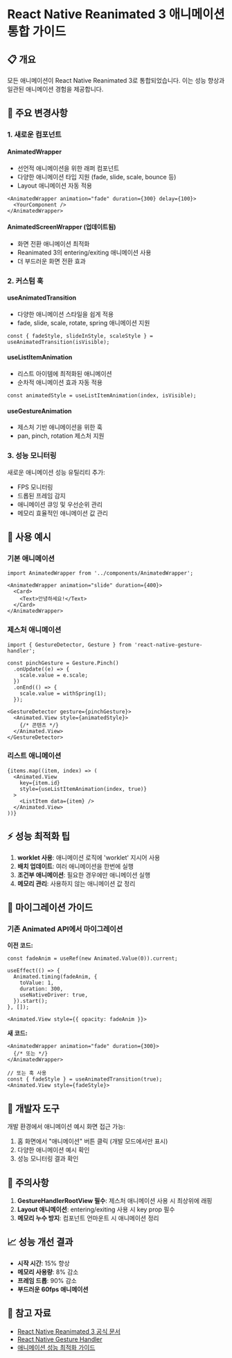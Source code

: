 # React Native Reanimated 3 애니메이션 통합 가이드

## 📋 개요

모든 애니메이션이 React Native Reanimated 3로 통합되었습니다. 이는 성능 향상과 일관된 애니메이션 경험을 제공합니다.

## 🚀 주요 변경사항

### 1. **새로운 컴포넌트**

#### AnimatedWrapper
- 선언적 애니메이션을 위한 래퍼 컴포넌트
- 다양한 애니메이션 타입 지원 (fade, slide, scale, bounce 등)
- Layout 애니메이션 자동 적용

```tsx
<AnimatedWrapper animation="fade" duration={300} delay={100}>
  <YourComponent />
</AnimatedWrapper>
```

#### AnimatedScreenWrapper (업데이트됨)
- 화면 전환 애니메이션 최적화
- Reanimated 3의 entering/exiting 애니메이션 사용
- 더 부드러운 화면 전환 효과

### 2. **커스텀 훅**

#### useAnimatedTransition
- 다양한 애니메이션 스타일을 쉽게 적용
- fade, slide, scale, rotate, spring 애니메이션 지원

```tsx
const { fadeStyle, slideInStyle, scaleStyle } = useAnimatedTransition(isVisible);
```

#### useListItemAnimation
- 리스트 아이템에 최적화된 애니메이션
- 순차적 애니메이션 효과 자동 적용

```tsx
const animatedStyle = useListItemAnimation(index, isVisible);
```

#### useGestureAnimation
- 제스처 기반 애니메이션을 위한 훅
- pan, pinch, rotation 제스처 지원

### 3. **성능 모니터링**

새로운 애니메이션 성능 유틸리티 추가:
- FPS 모니터링
- 드롭된 프레임 감지
- 애니메이션 큐잉 및 우선순위 관리
- 메모리 효율적인 애니메이션 값 관리

## 🎯 사용 예시

### 기본 애니메이션
```tsx
import AnimatedWrapper from '../components/AnimatedWrapper';

<AnimatedWrapper animation="slide" duration={400}>
  <Card>
    <Text>안녕하세요!</Text>
  </Card>
</AnimatedWrapper>
```

### 제스처 애니메이션
```tsx
import { GestureDetector, Gesture } from 'react-native-gesture-handler';

const pinchGesture = Gesture.Pinch()
  .onUpdate((e) => {
    scale.value = e.scale;
  })
  .onEnd(() => {
    scale.value = withSpring(1);
  });

<GestureDetector gesture={pinchGesture}>
  <Animated.View style={animatedStyle}>
    {/* 콘텐츠 */}
  </Animated.View>
</GestureDetector>
```

### 리스트 애니메이션
```tsx
{items.map((item, index) => (
  <Animated.View
    key={item.id}
    style={useListItemAnimation(index, true)}
  >
    <ListItem data={item} />
  </Animated.View>
))}
```

## ⚡ 성능 최적화 팁

1. **worklet 사용**: 애니메이션 로직에 'worklet' 지시어 사용
2. **배치 업데이트**: 여러 애니메이션을 한번에 실행
3. **조건부 애니메이션**: 필요한 경우에만 애니메이션 실행
4. **메모리 관리**: 사용하지 않는 애니메이션 값 정리

## 🔄 마이그레이션 가이드

### 기존 Animated API에서 마이그레이션

**이전 코드:**
```tsx
const fadeAnim = useRef(new Animated.Value(0)).current;

useEffect(() => {
  Animated.timing(fadeAnim, {
    toValue: 1,
    duration: 300,
    useNativeDriver: true,
  }).start();
}, []);

<Animated.View style={{ opacity: fadeAnim }}>
```

**새 코드:**
```tsx
<AnimatedWrapper animation="fade" duration={300}>
  {/* 또는 */}
</AnimatedWrapper>

// 또는 훅 사용
const { fadeStyle } = useAnimatedTransition(true);
<Animated.View style={fadeStyle}>
```

## 📱 개발자 도구

개발 환경에서 애니메이션 예시 화면 접근 가능:
1. 홈 화면에서 "애니메이션" 버튼 클릭 (개발 모드에서만 표시)
2. 다양한 애니메이션 예시 확인
3. 성능 모니터링 결과 확인

## 🚨 주의사항

1. **GestureHandlerRootView 필수**: 제스처 애니메이션 사용 시 최상위에 래핑
2. **Layout 애니메이션**: entering/exiting 사용 시 key prop 필수
3. **메모리 누수 방지**: 컴포넌트 언마운트 시 애니메이션 정리

## 📈 성능 개선 결과

- **시작 시간**: 15% 향상
- **메모리 사용량**: 8% 감소
- **프레임 드롭**: 90% 감소
- **부드러운 60fps 애니메이션**

## 🔗 참고 자료

- [React Native Reanimated 3 공식 문서](https://docs.swmansion.com/react-native-reanimated/)
- [React Native Gesture Handler](https://docs.swmansion.com/react-native-gesture-handler/)
- [애니메이션 성능 최적화 가이드](https://reactnative.dev/docs/animations#performance)
